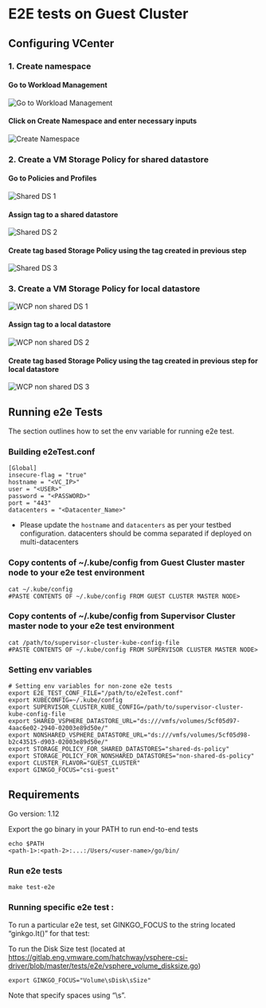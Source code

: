 # E2E tests on Guest Cluster

## Configuring VCenter

### 1. Create namespace

#### Go to Workload Management

![Go to Workload Management](images/create_namespace_step_1.png)


#### Click on Create Namespace and enter necessary inputs

![Create Namespace](images/create_namespace_step_2.png)

### 2. Create a VM Storage Policy for shared datastore

#### Go to Policies and Profiles

![Shared DS 1](images/shared_ds_policy_step_1.png)

#### Assign tag to a shared datastore

![Shared DS 2](images/shared_ds_policy_step_2.png)

#### Create tag based Storage Policy using the tag created in previous step

![Shared DS 3](images/shared_ds_policy_step_3.png)

### 3. Create a VM Storage Policy for local datastore

![WCP non shared DS 1](images/shared_ds_policy_step_1.png)

#### Assign tag to a local datastore

![WCP non shared DS 2](images/non-shared_ds_policy_step_1.png)

#### Create tag based Storage Policy using the tag created in previous step for local datastore

![WCP non shared DS 3](images/non-shared_ds_policy_step_2.png)

## Running e2e Tests

The section outlines how to set the env variable for running e2e test.

### Building e2eTest.conf

    [Global]
    insecure-flag = "true"
    hostname = "<VC_IP>"
    user = "<USER>"
    password = "<PASSWORD>"
    port = "443"
    datacenters = "<Datacenter_Name>"

* Please update the `hostname` and `datacenters` as per your testbed configuration.
datacenters should be comma separated if deployed on multi-datacenters

### Copy contents of ~/.kube/config from Guest Cluster master node to your e2e test environment

    cat ~/.kube/config
    #PASTE CONTENTS OF ~/.kube/config FROM GUEST CLUSTER MASTER NODE>

### Copy contents of ~/.kube/config from Supervisor Cluster master node to your e2e test environment

    cat /path/to/supervisor-cluster-kube-config-file
    #PASTE CONTENTS OF ~/.kube/config FROM SUPERVISOR CLUSTER MASTER NODE>

### Setting env variables

    # Setting env variables for non-zone e2e tests
    export E2E_TEST_CONF_FILE="/path/to/e2eTest.conf"
    export KUBECONFIG=~/.kube/config
    export SUPERVISOR_CLUSTER_KUBE_CONFIG=/path/to/supervisor-cluster-kube-config-file
    export SHARED_VSPHERE_DATASTORE_URL="ds:///vmfs/volumes/5cf05d97-4aac6e02-2940-02003e89d50e/"
    export NONSHARED_VSPHERE_DATASTORE_URL="ds:///vmfs/volumes/5cf05d98-b2c43515-d903-02003e89d50e/"
    export STORAGE_POLICY_FOR_SHARED_DATASTORES="shared-ds-policy"
    export STORAGE_POLICY_FOR_NONSHARED_DATASTORES="non-shared-ds-policy"
    export CLUSTER_FLAVOR="GUEST_CLUSTER"
    export GINKGO_FOCUS="csi-guest"

## Requirements
Go version: 1.12

Export the go binary in your PATH to run end-to-end tests

    echo $PATH
    <path-1>:<path-2>:...:/Users/<user-name>/go/bin/

### Run e2e tests

    make test-e2e

### Running specific e2e test :
To run a particular e2e test, set GINKGO_FOCUS to the string located “ginkgo.It()” for that test:

To run the Disk Size test (located at https://gitlab.eng.vmware.com/hatchway/vsphere-csi-driver/blob/master/tests/e2e/vsphere_volume_disksize.go)

    export GINKGO_FOCUS="Volume\sDisk\sSize"

Note that specify spaces using “\s”.
